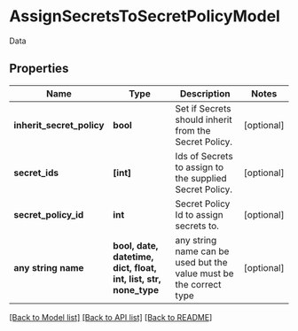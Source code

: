 # AssignSecretsToSecretPolicyModel

Data

## Properties
Name | Type | Description | Notes
------------ | ------------- | ------------- | -------------
**inherit_secret_policy** | **bool** | Set if Secrets should inherit from the Secret Policy. | [optional] 
**secret_ids** | **[int]** | Ids of Secrets to assign to the supplied Secret Policy. | [optional] 
**secret_policy_id** | **int** | Secret Policy Id to assign secrets to. | [optional] 
**any string name** | **bool, date, datetime, dict, float, int, list, str, none_type** | any string name can be used but the value must be the correct type | [optional]

[[Back to Model list]](../README.md#documentation-for-models) [[Back to API list]](../README.md#documentation-for-api-endpoints) [[Back to README]](../README.md)


